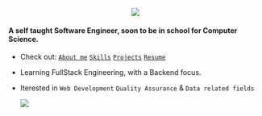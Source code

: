 <p align="center">
 <img src="https://user-images.githubusercontent.com/68094236/201511312-8e93c2c6-4110-46c3-9915-158a0958088b.gif">
</p>

#### A self taught Software Engineer, soon to be in school for Computer Science.

- Check out: [`About me`](https://www.yassineissoufou.com/#about-me) [`Skills`](https://yassineissoufou.com/#skills) [`Projects`](https://yassineissoufou.com/#projects) [`Resume`](https://yassineissoufou.com/resume)
- Learning FullStack Engineering, with a Backend focus.
- Iterested in `Web Development` `Quality Assurance` & `Data related fields`
    
    <a href="mailto: name@email.com">
      <img
        src="https://custom-icon-badges.demolab.com/badge/Hire Me-4c4c51?style=for-the-badge&logo=link&logoColor=white"
      />
    </a>
 
<!-- 
I'm currently working toward becoming a Data Analysis, I'll be using my github to post all my projects, school computer science stuff and, notes from courses and certifications I take. In addition, I've also created a discord server feel free to join us bellow.

    
<hr>

   


<h1> 🛠️ My Skills </h1>
 
  ### Programing Language & Technologies :
 
   ![Python](https://img.shields.io/badge/python-%3776AB.svg?style=for-the-badge&logo=python&logoColor=white&color=3776AB) ![R-lang](https://img.shields.io/badge/r-%3776AB.svg?style=for-the-badge&logo=r&logoColor=white&color=3776AB) ![HTML](https://img.shields.io/badge/html5-%3776AB.svg?style=for-the-badge&logo=html5&logoColor=white&color=E34F26) ![CSS](https://img.shields.io/badge/css3-%1572B6.svg?style=for-the-badge&logo=css3&logoColor=white&color=1572B6) 
  ### Frameworks:
  
   <span> <img src="https://img.shields.io/badge/flask-%4479A1.svg?style=for-the-badge&logo=flask&logoColor=black&color=white"> </span>  <img src="https://img.shields.io/badge/bootstrap-%4479A1.svg?style=for-the-badge&logo=bootstrap&logoColor=white&color=purple">
 
    
  ### Modules & Library:
   ```selenium web driver, Pandas, Numpy, Request, Beautiful Soup 4, matplotlib```

  ### Databases:

   ![MySQL](https://img.shields.io/badge/mysql-%4479A1.svg?style=for-the-badge&logo=mysql&logoColor=blue&color=white) ![PostgreSQL](https://img.shields.io/badge/postgresql-%4479A1.svg?style=for-the-badge&logo=postgresql&logoColor=white&color=4479A1) ![SQLite](https://img.shields.io/badge/SQLite-%4479A1.svg?style=for-the-badge&logo=sqlite&logoColor=blue&color=white) 


  ### Tools:    
   <span> <img src="https://img.shields.io/badge/git-%3776AB.svg?style=for-the-badge&logo=git&logoColor=white&color=F05032"></span>
   <span> <img src="https://img.shields.io/badge/tableau-%4479A1.svg?style=for-the-badge&logo=tableau&logoColor=white&color=orange"></span>
   <span> <img src="https://img.shields.io/badge/postman-%4479A1.svg?style=for-the-badge&logo=postman&logoColor=white&color=orange"> </span>
   <span> <img src= "https://img.shields.io/badge/power_Bi-%4479A1.svg?style=for-the-badge&logo=power-bi&logoColor=white&color=yellow"><span>
   <span> <img src="https://img.shields.io/badge/Excel-%4479A1.svg?style=for-the-badge&logo=MicrosoftExcel&logoColor=black&color=gree"></span>


    
---
   # ⚝ Projects
   1. [flask-auth-project](https://github.com/fulanii/flask-auth-project)
   2. [openai-discord-project](https://github.com/fulanii/openai-project)
   3. [rest-api-project](https://github.com/fulanii/rest-api-project)
   4. [Rest API using FastAPI](https://github.com/fulanii/fastapi-project)

    
   # 📌 Interest 
    Data & Business Analytics
    Software Quality Assurance & Automation
    Backend web developement
    Data Science & Engineering
    ML & Ai 
      
     
---
#### 📲 Let's Connect
[<img src = "https://img.shields.io/badge/twitter-%2320A1F1.svg?&style=for-the-badge&logo=twitter&logoColor=white">](https://twitter.com/yassine_227) [<img src="https://img.shields.io/badge/linkedin-%230077B5.svg?&style=for-the-badge&logo=linkedin&logoColor=white" />](https://www.linkedin.com/in/yassine-issoufou-7767a021a/) [<img src = "https://img.shields.io/badge/discord-%2320A1F1.svg?&style=for-the-badge&logo=discord&logoColor=">](https://discordapp.com/users/829250377190080522) [<img src = "https://custom-icon-badges.demolab.com/badge/Website -4c4c51?style=for-the-badge&logo=link&logoColor=white">](yassineissoufou.com) 


  
   -->
